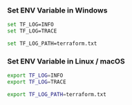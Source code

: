 ### Set ENV Variable in Windows
```sh
set TF_LOG=INFO
set TF_LOG=TRACE

set TF_LOG_PATH=terraform.txt
```

### Set ENV Variable in Linux / macOS

```sh
export TF_LOG=INFO
export TF_LOG=TRACE

export TF_LOG_PATH=terraform.txt
```
